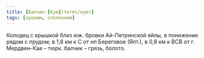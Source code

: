 ```yaml
---
title: [Балчих-[Кую](terms/кую)]
tags: [ороним, спелеоним]
---
```


Колодец с крышкой близ юж. бровки Ай-Петринской яйлы, в понижении рядом с
прудом; в 1,8 км к С от нп Береговое (Ялт.), в 0,8 км к ВСВ от г. Мердвен-Кая –
тюрк. балчик – грязь, болото.

